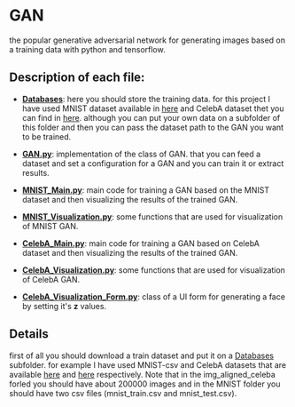 # GAN
the popular generative adversarial network for generating images based on a training data with python and tensorflow.

## Description of each file:

* [**Databases**](Databases/): here you should store the training data. for this project I have used MNIST dataset available in [here](http://makeyourownneuralnetwork.blogspot.nl/2015/03/the-mnist-dataset-of-handwitten-digits.html) and CelebA dataset thet you can find in [here](http://mmlab.ie.cuhk.edu.hk/projects/CelebA.html). although you can put your own data on a subfolder of this folder and then you can pass the dataset path to the GAN you want to be trained.

* [**GAN.py**](GAN.py): implementation of the class of GAN. that you can feed a dataset and set a configuration for a GAN and you can train it or extract results.

* [**MNIST_Main.py**](MNIST_Main.py): main code for training a GAN based on the MNIST dataset and then visualizing the results of the trained GAN.

* [**MNIST_Visualization.py**](MNIST_Visualization.py): some functions that are used for visualization of MNIST GAN.

* [**CelebA_Main.py**](CelebA_Main.py): main code for training a GAN based on CelebA dataset and then visualizing the results of the trained GAN.

* [**CelebA_Visualization.py**](CelebA_Visualization.py): some functions that are used for visualization of CelebA GAN.

* [**CelebA_Visualization_Form.py**](CelebA_Visualization_Form.py): class of a UI form for generating a face by setting it's **z** values.

## Details

first of all you should download a train dataset and put it on a [Databases](Databases/) subfolder. for example I have used MNIST-csv and CelebA datasets that are available [here](http://makeyourownneuralnetwork.blogspot.nl/2015/03/the-mnist-dataset-of-handwitten-digits.html) and [here](http://mmlab.ie.cuhk.edu.hk/projects/CelebA.html) respectively. Note that in the img_aligned_celeba forled you should have about 200000 images and in the MNIST folder you should have two csv files (mnist_train.csv and mnist_test.csv).


